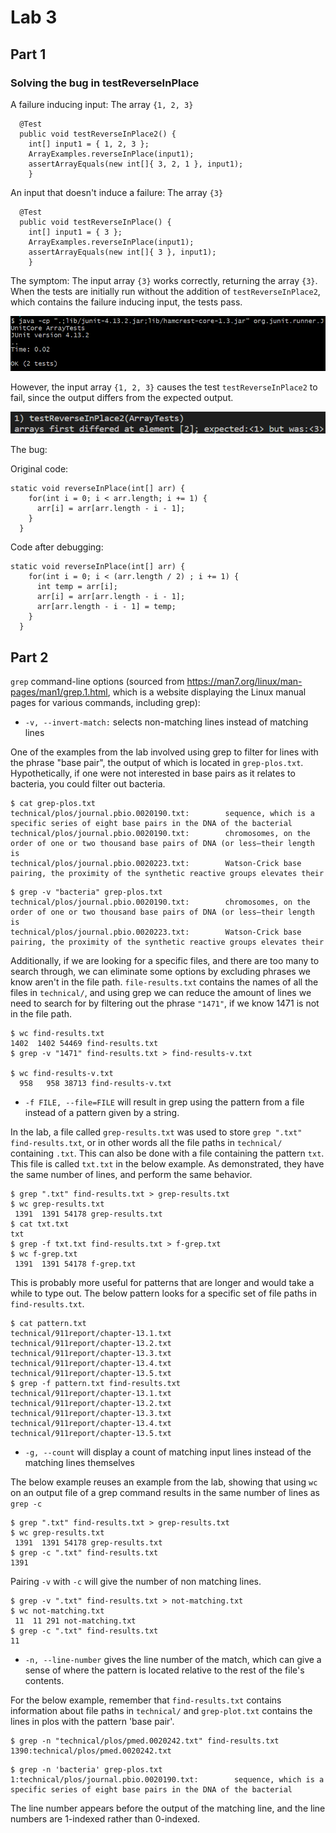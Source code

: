 # Lab 3

## Part 1

### Solving the bug in testReverseInPlace

A failure inducing input: The array `{1, 2, 3}` 

```
  @Test 
  public void testReverseInPlace2() {
    int[] input1 = { 1, 2, 3 };
    ArrayExamples.reverseInPlace(input1);
    assertArrayEquals(new int[]{ 3, 2, 1 }, input1);
	}
```

An input that doesn't induce a failure: The array `{3}`

```
  @Test  
  public void testReverseInPlace() {
    int[] input1 = { 3 };
    ArrayExamples.reverseInPlace(input1);
    assertArrayEquals(new int[]{ 3 }, input1);
	}
```

The symptom: The input array `{3}` works correctly, returning the array `{3}`. When the tests are initially run without the addition of `testReverseInPlace2`, which contains the failure inducing input, the tests pass.

![Image](noerror.png)

However, the input array `{1, 2, 3}` causes the test `testReverseInPlace2` to fail, since the output differs from the expected output.

![Image](error.png)

The bug: 

Original code:
```
static void reverseInPlace(int[] arr) {
    for(int i = 0; i < arr.length; i += 1) {
      arr[i] = arr[arr.length - i - 1];
    }
  }
```

Code after debugging:
```
static void reverseInPlace(int[] arr) {
    for(int i = 0; i < (arr.length / 2) ; i += 1) {
      int temp = arr[i];
      arr[i] = arr[arr.length - i - 1];
      arr[arr.length - i - 1] = temp;
    }
  }
```

## Part 2

`grep` command-line options (sourced from https://man7.org/linux/man-pages/man1/grep.1.html, which is a website displaying the Linux manual pages for various commands, including grep):

- `-v, --invert-match:` selects non-matching lines instead of matching lines

One of the examples from the lab involved using grep to filter for lines with the phrase "base pair", the output of which is located in `grep-plos.txt`. Hypothetically, if one were not interested in base pairs as it relates to bacteria, you could filter out bacteria.

```
$ cat grep-plos.txt
technical/plos/journal.pbio.0020190.txt:        sequence, which is a specific series of eight base pairs in the DNA of the bacterial
technical/plos/journal.pbio.0020190.txt:        chromosomes, on the order of one or two thousand base pairs of DNA (or less—their length is
technical/plos/journal.pbio.0020223.txt:        Watson-Crick base pairing, the proximity of the synthetic reactive groups elevates their
```

```
$ grep -v "bacteria" grep-plos.txt
technical/plos/journal.pbio.0020190.txt:        chromosomes, on the order of one or two thousand base pairs of DNA (or less—their length is
technical/plos/journal.pbio.0020223.txt:        Watson-Crick base pairing, the proximity of the synthetic reactive groups elevates their
```

Additionally, if we are looking for a specific files, and there are too many to search through, we can eliminate some options by excluding phrases we know aren't in the file path. `file-results.txt` contains the names of all the files in `technical/`, and using grep we can reduce the amount of lines we need to search for by filtering out the phrase `"1471"`, if we know 1471 is not in the file path.

```
$ wc find-results.txt
1402  1402 54469 find-results.txt
$ grep -v "1471" find-results.txt > find-results-v.txt

$ wc find-results-v.txt
  958   958 38713 find-results-v.txt
```

- `-f FILE, --file=FILE` will result in grep using the pattern from a file instead of a pattern given by a string.

In the lab, a file called `grep-results.txt` was used to store `grep ".txt" find-results.txt`, or in other words all the file paths in `technical/` containing `.txt`. This can also be done with a file containing the pattern `txt`. This file is called `txt.txt` in the below example. As demonstrated, they have the same number of lines, and perform the same behavior.

```
$ grep ".txt" find-results.txt > grep-results.txt
$ wc grep-results.txt
 1391  1391 54178 grep-results.txt
$ cat txt.txt
txt
$ grep -f txt.txt find-results.txt > f-grep.txt
$ wc f-grep.txt
 1391  1391 54178 f-grep.txt
```

This is probably more useful for patterns that are longer and would take a while to type out. The below pattern looks for a specific set of file paths in `find-results.txt`.
```
$ cat pattern.txt
technical/911report/chapter-13.1.txt
technical/911report/chapter-13.2.txt
technical/911report/chapter-13.3.txt
technical/911report/chapter-13.4.txt
technical/911report/chapter-13.5.txt
$ grep -f pattern.txt find-results.txt
technical/911report/chapter-13.1.txt
technical/911report/chapter-13.2.txt
technical/911report/chapter-13.3.txt
technical/911report/chapter-13.4.txt
technical/911report/chapter-13.5.txt

```

- `-g, --count` will display a count of matching input lines instead of the matching lines themselves

The below example reuses an example from the lab, showing that using `wc` on an output file of a grep command results in the same number of lines as `grep -c`

```
$ grep ".txt" find-results.txt > grep-results.txt
$ wc grep-results.txt
 1391  1391 54178 grep-results.txt
$ grep -c ".txt" find-results.txt
1391
```

Pairing `-v` with `-c` will give the number of non matching lines.
```
$ grep -v ".txt" find-results.txt > not-matching.txt
$ wc not-matching.txt
 11  11 291 not-matching.txt
$ grep -c ".txt" find-results.txt
11
```

- `-n, --line-number` gives the line number of the match, which can give a sense of where the pattern is located relative to the rest of the file's contents.

For the below example, remember that `find-results.txt` contains information about file paths in `technical/` and `grep-plot.txt` contains the lines in plos with the pattern 'base pair'.

```
$ grep -n "technical/plos/pmed.0020242.txt" find-results.txt
1390:technical/plos/pmed.0020242.txt
```

```
$ grep -n 'bacteria' grep-plos.txt
1:technical/plos/journal.pbio.0020190.txt:        sequence, which is a specific series of eight base pairs in the DNA of the bacterial
```

The line number appears before the output of the matching line, and the line numbers are 1-indexed rather than 0-indexed.
